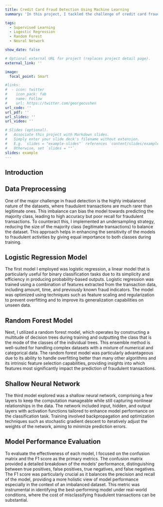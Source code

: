 ```yaml
---
title: Credit Card Fraud Detection Using Machine Learning
summary: 'In this project, I tackled the challenge of credit card fraud detection, an issue that affects financial institutions and consumers worldwide. The objective was to develop a robust machine learning system capable of identifying fraudulent transactions effectively. To to that, I employed three distinct models: logistic regression, random forest, and shallow neural networks. Each model was chosen for its unique strengths in handling binary classification problems and its potential to perform well on imbalanced datasets.'

tags:
  - Supervised Learning
  - Logestic Regression
  - Random Forest
  - Neural Network

show_date: false

# Optional external URL for project (replaces project detail page).
external_link: ''

image:
  focal_point: Smart

#links:
#  - icon: twitter
#    icon_pack: fab
#    name: Follow
#    url: https://twitter.com/georgecushen
url_code: ''
url_pdf: ''
url_slides: ''
url_video: ''

# Slides (optional).
#   Associate this project with Markdown slides.
#   Simply enter your slide deck's filename without extension.
#   E.g. `slides = "example-slides"` references `content/slides/example-slides.md`.
#   Otherwise, set `slides = ""`.
slides: example
---
```


## Introduction





## Data Preprocessing
One of the major challenge in fraud detection is the highly imbalanced nature of the datasets, where fraudulent transactions are much rarer than legitimate ones. This imbalance can bias the model towards predicting the majority class, leading to high accuracy but poor recall for fraudulent transactions. To counteract this, I implemented an undersampling strategy, reducing the size of the majority class (legitimate transactions) to balance the dataset. This approach helps in enhancing the sensitivity of the models to fraudulent activities by giving equal importance to both classes during training.

## Logistic Regression Model
The first model I employed was logistic regression, a linear model that is particularly useful for binary classification tasks due to its simplicity and efficiency in producing probability-based outputs. Logistic regression was trained using a combination of features extracted from the transaction data, including amount, time, and previously known fraud indicators. The model was optimized using techniques such as feature scaling and regularization to prevent overfitting and to improve its generalization capabilities on unseen data.

## Random Forest Model
Next, I utilized a random forest model, which operates by constructing a multitude of decision trees during training and outputting the class that is the mode of the classes of the individual trees. This ensemble method is well-suited for handling complex datasets with a mixture of numerical and categorical data. The random forest model was particularly advantageous due to its ability to handle overfitting better than many other algorithms and its intrinsic feature selection capabilities, providing insights into which features most significantly impact the prediction of fraudulent transactions.

## Shallow Neural Network
The third model explored was a shallow neural network, comprising a few layers to keep the computation manageable while still capturing nonlinear relationships in the data. The network included input, hidden, and output layers with activation functions tailored to enhance model performance on the classification task. Training involved backpropagation and optimization techniques such as stochastic gradient descent to iteratively adjust the weights of the network, aiming to minimize prediction errors.

## Model Performance Evaluation
To evaluate the effectiveness of each model, I focused on the confusion matrix and the F1 score as the primary metrics. The confusion matrix provided a detailed breakdown of the models' performance, distinguishing between true positives, false positives, true negatives, and false negatives. The F1 score was particularly crucial as it balances the precision and recall of the model, providing a more holistic view of model performance especially in the context of an imbalanced dataset. This metric was instrumental in identifying the best-performing model under real-world conditions, where the cost of misclassifying fraudulent transactions can be substantial.
